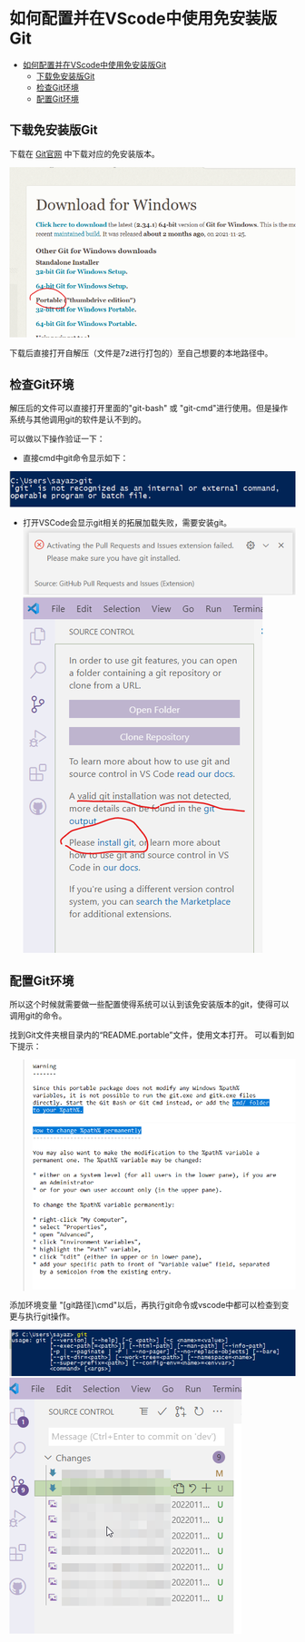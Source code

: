 <!-- @import "[TOC]" {cmd="toc" depthFrom=1 depthTo=6 orderedList=false} -->

# 如何配置并在VScode中使用免安装版Git


<!-- code_chunk_output -->

- [如何配置并在VScode中使用免安装版Git](#如何配置并在vscode中使用免安装版git)
  - [下载免安装版Git](#下载免安装版git)
  - [检查Git环境](#检查git环境)
  - [配置Git环境](#配置git环境)

<!-- /code_chunk_output -->


## 下载免安装版Git
下载在 [Git官网](https://git-scm.com/download/win) 中下载对应的免安装版本。

![](./pic/2022-01-13-10-44-38.png)

下载后直接打开自解压（文件是7z进行打包的）至自己想要的本地路径中。


## 检查Git环境
解压后的文件可以直接打开里面的"git-bash" 或 "git-cmd"进行使用。但是操作系统与其他调用git的软件是认不到的。

可以做以下操作验证一下：
* 直接cmd中git命令显示如下：

![](./pic/2022-01-13-10-51-51.png)

* 打开VSCode会显示git相关的拓展加载失败，需要安装git。
![](./pic/2022-01-13-10-58-30.png)
![](./pic/2022-01-13-12-42-12.png)


## 配置Git环境
所以这个时候就需要做一些配置使得系统可以认到该免安装版本的git，使得可以调用git的命令。

找到Git文件夹根目录内的“README.portable”文件，使用文本打开。
可以看到如下提示：

> ![](./pic/2022-01-13-12-46-57.png)
> ![](./pic/2022-01-13-12-48-11.png)

添加环境变量 "[git路径]\cmd\"以后，再执行git命令或vscode中都可以检查到变更与执行git操作。

![](./pic/2022-01-13-15-02-38.png)
![](./pic/2022-01-13-15-04-35.png)